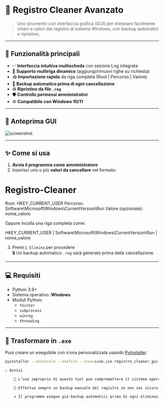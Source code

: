 # 🧹 Registro Cleaner Avanzato

> Uno strumento con interfaccia grafica (GUI) per eliminare facilmente chiavi e valori dal registro di sistema Windows, con backup automatici e ripristino.

---

## 🚀 Funzionalità principali

- ✅ **Interfaccia intuitiva multischeda** con sezione Log integrata
- 🧩 **Supporto multiriga dinamico** (aggiungi/rimuovi righe su richiesta)
- 📥 **Importazione rapida** da riga completa (Root | Percorso | Valore)
- 💾 **Backup automatico prima di ogni cancellazione**
- ♻️ **Ripristino da file `.reg`**
- 🛡️ **Controllo permessi amministrativi**
- ⚙️ **Compatibile con Windows 10/11**

---

## 📸 Anteprima GUI

![screenshot](docs/screenshot.png)

---

## ✨ Come si usa

1. **Avvia il programma come amministratore**
2. Inserisci uno o più **valori da cancellare** nel formato:

# Registro-Cleaner
Root: HKEY_CURRENT_USER
Percorso: Software\Microsoft\Windows\CurrentVersion\Run
Valore (opzionale): nome_valore


Oppure incolla una riga completa come:

HKEY_CURRENT_USER | Software\Microsoft\Windows\CurrentVersion\Run | nome_valore


3. Premi `🧹 Elimina` per procedere  
   🔒 Un backup automatico `.reg` sarà generato prima della cancellazione.

---

## 💻 Requisiti

- Python 3.9+  
- Sistema operativo: **Windows**
- Moduli Python:
  - `tkinter`
  - `subprocess`
  - `winreg`
  - `threading`

---

## 🔧 Trasformare in `.exe`

Puoi creare un eseguibile con icona personalizzata usando [PyInstaller](https://pyinstaller.org/):

```bash
pyinstaller --noconsole --onefile --icon=icon.ico registro_cleaner_gui.py

⚠️ Avvisi

    🛑 L’uso improprio di questo tool può compromettere il sistema operativo.

    🧠 Effettua sempre un backup manuale del registro se non sei sicuro delle modifiche.

    ✔️ Il programma esegue già backup automatici prima di ogni eliminazione.
